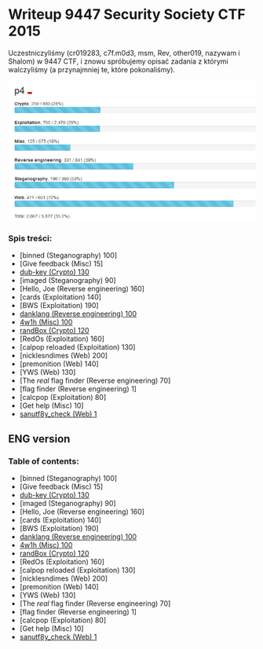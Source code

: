 # Writeup 9447 Security Society CTF 2015

Uczestniczyliśmy (cr019283, c7f.m0d3, msm, Rev, other019, nazywam i Shalom) w 9447 CTF, i znowu spróbujemy opisać zadania z którymi walczyliśmy (a przynajmniej te, które pokonaliśmy).

![](results.png)

### Spis treści:
* [binned (Steganography) 100]
* [Give feedback (Misc) 15]
* [dub-key (Crypto) 130](dub-key)
* [imaged (Steganography) 90]
* [Hello, Joe (Reverse engineering) 160]
* [cards (Exploitation) 140]
* [BWS (Exploitation) 190]
* [danklang (Reverse engineering) 100](danklang)
* [4w1h (Misc) 100](4w1h)
* [randBox (Crypto) 120](randBox)
* [RedOs (Exploitation) 160]
* [calpop reloaded (Exploitation) 130]
* [nicklesndimes (Web) 200]
* [premonition (Web) 140]
* [YWS (Web) 130]
* [The *real* flag finder (Reverse engineering) 70]
* [flag finder (Reverse engineering) 1]
* [calcpop (Exploitation) 80]
* [Get help (Misc) 10]
* [sanutf8y_check (Web) 1](sanutf8y_check)

## ENG version
### Table of contents:
* [binned (Steganography) 100]
* [Give feedback (Misc) 15]
* [dub-key (Crypto) 130](dub-key#eng-version)
* [imaged (Steganography) 90]
* [Hello, Joe (Reverse engineering) 160]
* [cards (Exploitation) 140]
* [BWS (Exploitation) 190]
* [danklang (Reverse engineering) 100](danklang#eng-version)
* [4w1h (Misc) 100](4w1h#eng-version)
* [randBox (Crypto) 120](randBox#eng-version)
* [RedOs (Exploitation) 160]
* [calpop reloaded (Exploitation) 130]
* [nicklesndimes (Web) 200]
* [premonition (Web) 140]
* [YWS (Web) 130]
* [The *real* flag finder (Reverse engineering) 70]
* [flag finder (Reverse engineering) 1]
* [calcpop (Exploitation) 80]
* [Get help (Misc) 10]
* [sanutf8y_check (Web) 1](sanutf8y_check#eng-version)


